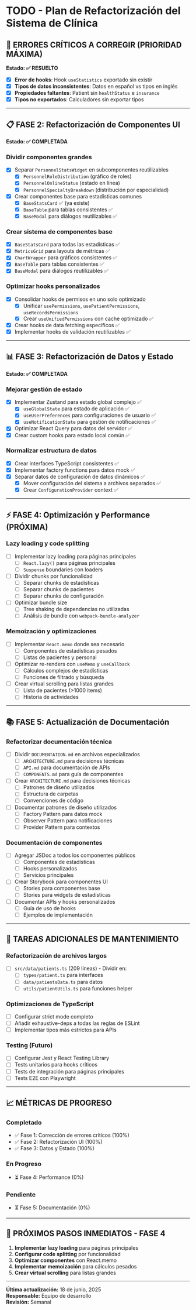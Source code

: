 
# TODO - Plan de Refactorización del Sistema de Clínica

## 🚨 ERRORES CRÍTICOS A CORREGIR (PRIORIDAD MÁXIMA)
**Estado: ✅ RESUELTO**

- [x] **Error de hooks**: Hook `useStatistics` exportado sin existir
- [x] **Tipos de datos inconsistentes**: Datos en español vs tipos en inglés
- [x] **Propiedades faltantes**: Patient sin `healthStatus` e `insurance`
- [x] **Tipos no exportados**: Calculadores sin exportar tipos

---

## 📋 FASE 2: Refactorización de Componentes UI
**Estado: ✅ COMPLETADA**

### Dividir componentes grandes
- [x] Separar `PersonnelStatsWidget` en subcomponentes reutilizables
  - [x] `PersonnelRoleDistribution` (gráfico de roles)
  - [x] `PersonnelOnlineStatus` (estado en línea)
  - [x] `PersonnelSpecialtyBreakdown` (distribución por especialidad)
- [x] Crear componentes base para estadísticas comunes
  - [x] `BaseStatsCard` ✅ (ya existe)
  - [x] `BaseTable` para tablas consistentes ✅
  - [x] `BaseModal` para diálogos reutilizables ✅

### Crear sistema de componentes base
- [x] `BaseStatsCard` para todas las estadísticas ✅
- [x] `MetricsGrid` para layouts de métricas ✅
- [x] `ChartWrapper` para gráficos consistentes ✅
- [x] `BaseTable` para tablas consistentes ✅
- [x] `BaseModal` para diálogos reutilizables ✅

### Optimizar hooks personalizados
- [x] Consolidar hooks de permisos en uno solo optimizado
  - [x] Unificar `usePermissions`, `usePatientPermissions`, `useRecordsPermissions`
  - [x] Crear `useUnifiedPermissions` con cache optimizado ✅
- [x] Crear hooks de data fetching específicos ✅
- [x] Implementar hooks de validación reutilizables ✅

---

## 📊 FASE 3: Refactorización de Datos y Estado
**Estado: ✅ COMPLETADA**

### Mejorar gestión de estado
- [x] Implementar Zustand para estado global complejo ✅
  - [x] `useGlobalState` para estado de aplicación ✅
  - [x] `useUserPreferences` para configuraciones de usuario ✅
  - [x] `useNotificationState` para gestión de notificaciones ✅
- [x] Optimizar React Query para datos del servidor ✅
- [x] Crear custom hooks para estado local común ✅

### Normalizar estructura de datos
- [x] Crear interfaces TypeScript consistentes ✅
- [x] Implementar factory functions para datos mock ✅
- [x] Separar datos de configuración de datos dinámicos ✅
  - [x] Mover configuración del sistema a archivos separados ✅
  - [x] Crear `ConfigurationProvider` context ✅

---

## ⚡ FASE 4: Optimización y Performance (PRÓXIMA)

### Lazy loading y code splitting
- [ ] Implementar lazy loading para páginas principales
  - [ ] `React.lazy()` para páginas principales
  - [ ] `Suspense` boundaries con loaders
- [ ] Dividir chunks por funcionalidad
  - [ ] Separar chunks de estadísticas
  - [ ] Separar chunks de pacientes
  - [ ] Separar chunks de configuración
- [ ] Optimizar bundle size
  - [ ] Tree shaking de dependencias no utilizadas
  - [ ] Análisis de bundle con `webpack-bundle-analyzer`

### Memoización y optimizaciones
- [ ] Implementar `React.memo` donde sea necesario
  - [ ] Componentes de estadísticas pesados
  - [ ] Listas de pacientes y personal
- [ ] Optimizar re-renders con `useMemo` y `useCallback`
  - [ ] Cálculos complejos de estadísticas
  - [ ] Funciones de filtrado y búsqueda
- [ ] Crear virtual scrolling para listas grandes
  - [ ] Lista de pacientes (>1000 items)
  - [ ] Historia de actividades

---

## 📚 FASE 5: Actualización de Documentación

### Refactorizar documentación técnica
- [ ] Dividir `DOCUMENTATION.md` en archivos especializados
  - [ ] `ARCHITECTURE.md` para decisiones técnicas
  - [ ] `API.md` para documentación de APIs
  - [ ] `COMPONENTS.md` para guía de componentes
- [ ] Crear `ARCHITECTURE.md` para decisiones técnicas
  - [ ] Patrones de diseño utilizados
  - [ ] Estructura de carpetas
  - [ ] Convenciones de código
- [ ] Documentar patrones de diseño utilizados
  - [ ] Factory Pattern para datos mock
  - [ ] Observer Pattern para notificaciones
  - [ ] Provider Pattern para contextos

### Documentación de componentes
- [ ] Agregar JSDoc a todos los componentes públicos
  - [ ] Componentes de estadísticas
  - [ ] Hooks personalizados
  - [ ] Servicios principales
- [ ] Crear Storybook para componentes UI
  - [ ] Stories para componentes base
  - [ ] Stories para widgets de estadísticas
- [ ] Documentar APIs y hooks personalizados
  - [ ] Guía de uso de hooks
  - [ ] Ejemplos de implementación

---

## 🔧 TAREAS ADICIONALES DE MANTENIMIENTO

### Refactorización de archivos largos
- [ ] `src/data/patients.ts` (209 líneas) - Dividir en:
  - [ ] `types/patient.ts` para interfaces
  - [ ] `data/patientsData.ts` para datos
  - [ ] `utils/patientUtils.ts` para funciones helper

### Optimizaciones de TypeScript
- [ ] Configurar strict mode completo
- [ ] Añadir exhaustive-deps a todas las reglas de ESLint
- [ ] Implementar tipos más estrictos para APIs

### Testing (Futuro)
- [ ] Configurar Jest y React Testing Library
- [ ] Tests unitarios para hooks críticos
- [ ] Tests de integración para páginas principales
- [ ] Tests E2E con Playwright

---

## 📈 MÉTRICAS DE PROGRESO

### Completado
- ✅ Fase 1: Corrección de errores críticos (100%)
- ✅ Fase 2: Refactorización UI (100%)
- ✅ Fase 3: Datos y Estado (100%)

### En Progreso
- ⏳ Fase 4: Performance (0%)

### Pendiente
- ⏳ Fase 5: Documentación (0%)

---

## 🎯 PRÓXIMOS PASOS INMEDIATOS - FASE 4

1. **Implementar lazy loading** para páginas principales
2. **Configurar code splitting** por funcionalidad
3. **Optimizar componentes** con React.memo
4. **Implementar memoización** para cálculos pesados
5. **Crear virtual scrolling** para listas grandes

---

**Última actualización:** 18 de junio, 2025  
**Responsable:** Equipo de desarrollo  
**Revisión:** Semanal

